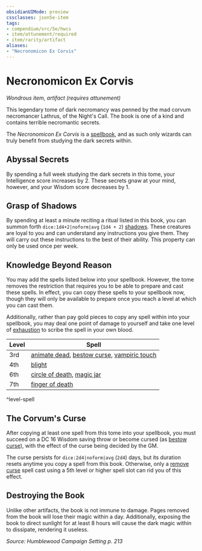 ```yaml
---
obsidianUIMode: preview
cssclasses: json5e-item
tags:
- compendium/src/5e/hwcs
- item/attunement/required
- item/rarity/artifact
aliases: 
- "Necronomicon Ex Corvis"
---
```

# Necronomicon Ex Corvis
*Wondrous item, artifact (requires attunement)*  


This legendary tome of dark necromancy was penned by the mad corvum necromancer Lathrus, of the Night's Call. The book is one of a kind and contains terrible necromantic secrets.

The *Necronomicon Ex Corvis* is a [spellbook](2-Mechanics/CLI/items/spellbook.md), and as such only wizards can truly benefit from studying the dark secrets within.

## Abyssal Secrets

By spending a full week studying the dark secrets in this tome, your Intelligence score increases by 2. These secrets gnaw at your mind, however, and your Wisdom score decreases by 1.

## Grasp of Shadows

By spending at least a minute reciting a ritual listed in this book, you can summon forth `dice:1d4+2|noform|avg` (`1d4 + 2`) [shadows](2-Mechanics/CLI/bestiary/undead/shadow.md). These creatures are loyal to you and can understand any instructions you give them. They will carry out these instructions to the best of their ability. This property can only be used once per week.

## Knowledge Beyond Reason

You may add the spells listed below into your spellbook. However, the tome removes the restriction that requires you to be able to prepare and cast these spells. In effect, you can copy these spells to your spellbook now, though they will only be available to prepare once you reach a level at which you can cast them.

Additionally, rather than pay gold pieces to copy any spell within into your spellbook, you may deal one point of damage to yourself and take one level of [exhaustion](2-Mechanics/CLI/rules/conditions.md#Exhaustion) to scribe the spell in your own blood.

| Level | Spell |
|-------|-------|
| 3rd | [animate dead](2-Mechanics/CLI/spells/animate-dead.md), [bestow curse](2-Mechanics/CLI/spells/bestow-curse.md), [vampiric touch](2-Mechanics/CLI/spells/vampiric-touch.md) |
| 4th | [blight](2-Mechanics/CLI/spells/blight.md) |
| 6th | [circle of death](2-Mechanics/CLI/spells/circle-of-death.md), [magic jar](2-Mechanics/CLI/spells/magic-jar.md) |
| 7th | [finger of death](2-Mechanics/CLI/spells/finger-of-death.md) |
^level-spell

## The Corvum's Curse

After copying at least one spell from this tome into your spellbook, you must succeed on a DC 16 Wisdom saving throw or become cursed (as [bestow curse](2-Mechanics/CLI/spells/bestow-curse.md)), with the effect of the curse being decided by the GM.

The curse persists for `dice:2d4|noform|avg` (`2d4`) days, but its duration resets anytime you copy a spell from this book. Otherwise, only a [remove curse](2-Mechanics/CLI/spells/remove-curse.md) spell cast using a 5th level or higher spell slot can rid you of this effect.

## Destroying the Book

Unlike other artifacts, the book is not immune to damage. Pages removed from the book will lose their magic within a day. Additionally, exposing the book to direct sunlight for at least 8 hours will cause the dark magic within to dissipate, rendering it useless.

*Source: Humblewood Campaign Setting p. 213*